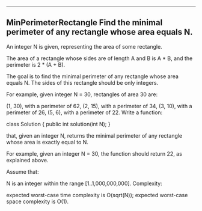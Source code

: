 ﻿------------------------------
MinPerimeterRectangle
Find the minimal perimeter of any rectangle whose area equals N.
------------------------------

An integer N is given, representing the area of some rectangle.

The area of a rectangle whose sides are of length A and B is A * B, and the perimeter is 2 * (A + B).

The goal is to find the minimal perimeter of any rectangle whose area equals N. The sides of this rectangle should be only integers.

For example, given integer N = 30, rectangles of area 30 are:

(1, 30), with a perimeter of 62,
(2, 15), with a perimeter of 34,
(3, 10), with a perimeter of 26,
(5, 6), with a perimeter of 22.
Write a function:

class Solution { public int solution(int N); }

that, given an integer N, returns the minimal perimeter of any rectangle whose area is exactly equal to N.

For example, given an integer N = 30, the function should return 22, as explained above.

Assume that:

N is an integer within the range [1..1,000,000,000].
Complexity:

expected worst-case time complexity is O(sqrt(N));
expected worst-case space complexity is O(1).